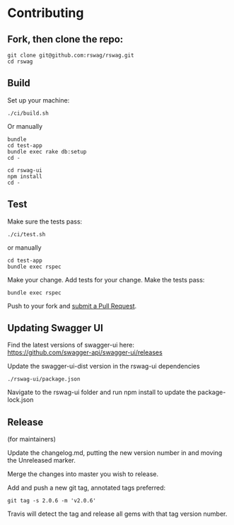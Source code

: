 # Contributing

## Fork, then clone the repo:
```
git clone git@github.com:rswag/rswag.git
cd rswag
```

## Build
Set up your machine:
```
./ci/build.sh
```
Or manually
```
bundle
cd test-app
bundle exec rake db:setup
cd -

cd rswag-ui
npm install
cd -
```

## Test
Make sure the tests pass:
```
./ci/test.sh
```
or manually
```
cd test-app
bundle exec rspec
```

Make your change. Add tests for your change. Make the tests pass:

```
bundle exec rspec
```

Push to your fork and [submit a Pull Request][pr].

[pr]: https://github.com/rswag/rswag/compare/

## Updating Swagger UI

Find the latest versions of swagger-ui here:  
https://github.com/swagger-api/swagger-ui/releases

Update the swagger-ui-dist version in the rswag-ui dependencies
```  
./rswag-ui/package.json
```

Navigate to the rswag-ui folder and run npm install to update the package-lock.json


## Release
(for maintainers)

Update the changelog.md, putting the new version number in and moving the Unreleased marker.

Merge the changes into master you wish to release.

Add and push a new git tag, annotated tags preferred:
```
git tag -s 2.0.6 -m 'v2.0.6'
```

Travis will detect the tag and release all gems with that tag version number.
